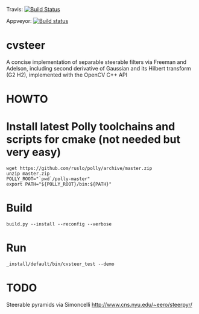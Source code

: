 Travis:
[![Build Status](https://travis-ci.org/headupinclouds/cvsteer.svg?branch=master)](https://travis-ci.org/headupinclouds/cvsteer)

Appveyor:
[![Build status](https://ci.appveyor.com/api/projects/status/64yofu0e25och6tp/branch/master?svg=true)](https://ci.appveyor.com/project/headupinclouds/cvsteer/branch/master)


cvsteer
=======

A concise implementation of separable steerable filters via Freeman and Adelson, including second derivative of Gaussian and its Hilbert transform (G2 H2), implemented with the OpenCV C++ API

HOWTO
=====

# Install latest Polly toolchains and scripts for cmake (not needed but very easy)
```
wget https://github.com/ruslo/polly/archive/master.zip
unzip master.zip
POLLY_ROOT="`pwd`/polly-master"
export PATH="${POLLY_ROOT}/bin:${PATH}"
```

# Build
```
build.py --install --reconfig --verbose
```

# Run
```
_install/default/bin/cvsteer_test --demo
```

TODO
====
Steerable pyramids via Simoncelli http://www.cns.nyu.edu/~eero/steerpyr/
